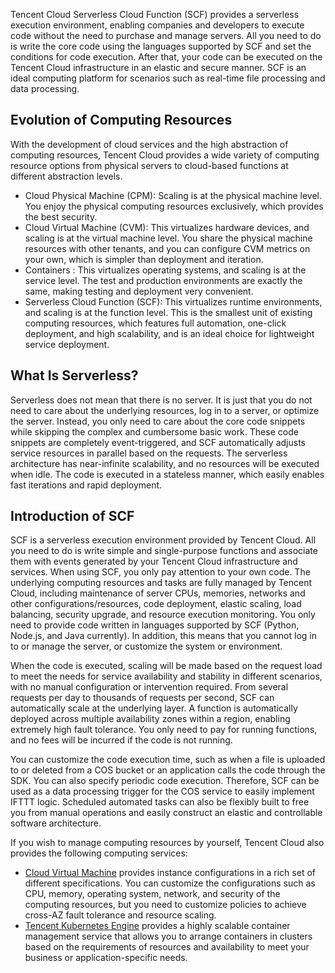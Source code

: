Tencent Cloud Serverless Cloud Function (SCF) provides a serverless execution environment, enabling companies and developers to execute code without the need to purchase and manage servers. All you need to do is write the core code using the languages supported by SCF and set the conditions for code execution. After that, your code can be executed on the Tencent Cloud infrastructure in an elastic and secure manner. SCF is an ideal computing platform for scenarios such as real-time file processing and data processing. 

## Evolution of Computing Resources
With the development of cloud services and the high abstraction of computing resources, Tencent Cloud provides a wide variety of computing resource options from physical servers to cloud-based functions at different abstraction levels.

- Cloud Physical Machine (CPM): Scaling is at the physical machine level. You enjoy the physical computing resources exclusively, which provides the best security.
- Cloud Virtual Machine (CVM): This virtualizes hardware devices, and scaling is at the virtual machine level. You share the physical machine resources with other tenants, and you can configure CVM metrics on your own, which is simpler than deployment and iteration.
- Containers : This virtualizes operating systems, and scaling is at the service level. The test and production environments are exactly the same, making testing and deployment very convenient.
- Serverless Cloud Function (SCF): This virtualizes runtime environments, and scaling is at the function level. This is the smallest unit of existing computing resources, which features full automation, one-click deployment, and high scalability, and is an ideal choice for lightweight service deployment.

## What Is Serverless?

Serverless does not mean that there is no server. It is just that you do not need to care about the underlying resources, log in to a server, or optimize the server. Instead, you only need to care about the core code snippets while skipping the complex and cumbersome basic work. These code snippets are completely event-triggered, and SCF automatically adjusts service resources in parallel based on the requests. The serverless architecture has near-infinite scalability, and no resources will be executed when idle. The code is executed in a stateless manner, which easily enables fast iterations and rapid deployment.

## Introduction of SCF

SCF is a serverless execution environment provided by Tencent Cloud. All you need to do is write simple and single-purpose functions and associate them with events generated by your Tencent Cloud infrastructure and services.
When using SCF, you only pay attention to your own code. The underlying computing resources and tasks are fully managed by Tencent Cloud, including maintenance of server CPUs, memories, networks and other configurations/resources, code deployment, elastic scaling, load balancing, security upgrade, and resource execution monitoring. You only need to provide code written in languages supported by SCF (Python, Node.js, and Java currently). In addition, this means that you cannot log in to or manage the server, or customize the system or environment.

When the code is executed, scaling will be made based on the request load to meet the needs for service availability and stability in different scenarios, with no manual configuration or intervention required. From several requests per day to thousands of requests per second, SCF can automatically scale at the underlying layer. A function is automatically deployed across multiple availability zones within a region, enabling extremely high fault tolerance. You only need to pay for running functions, and no fees will be incurred if the code is not running.

You can customize the code execution time, such as when a file is uploaded to or deleted from a COS bucket or an application calls the code through the SDK. You can also specify periodic code execution. Therefore, SCF can be used as a data processing trigger for the COS service to easily implement IFTTT logic. Scheduled automated tasks can also be flexibly built to free you from manual operations and easily construct an elastic and controllable software architecture.

If you wish to manage computing resources by yourself, Tencent Cloud also provides the following computing services:

- [Cloud Virtual Machine](https://cloud.tencent.com/product/cvm) provides instance configurations in a rich set of different specifications. You can customize the configurations such as CPU, memory, operating system, network, and security of the computing resources, but you need to customize policies to achieve cross-AZ fault tolerance and resource scaling.
- [Tencent Kubernetes Engine](https://cloud.tencent.com/product/tke) provides a highly scalable container management service that allows you to arrange containers in clusters based on the requirements of resources and availability to meet your business or application-specific needs.
